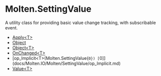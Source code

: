 ﻿  
# Molten.SettingValue
A utility class for providing basic value change tracking, with subscribable event.
  
*  [Apply&lt;T&gt;](docs/Molten.IO/Molten/SettingValue/Apply.md)  
*  [Object](docs/Molten.IO/Molten/SettingValue/Object.md)  
*  [Object&lt;T&gt;](docs/Molten.IO/Molten/SettingValue/Object.md)  
*  [OnChanged&lt;T&gt;](docs/Molten.IO/Molten/SettingValue/OnChanged.md)  
*  [op_Implicit&lt;T&gt;(Molten.SettingValue{`0}) [`0]](docs/Molten.IO/Molten/SettingValue/op_Implicit.md)  
*  [Value&lt;T&gt;](docs/Molten.IO/Molten/SettingValue/Value.md)
